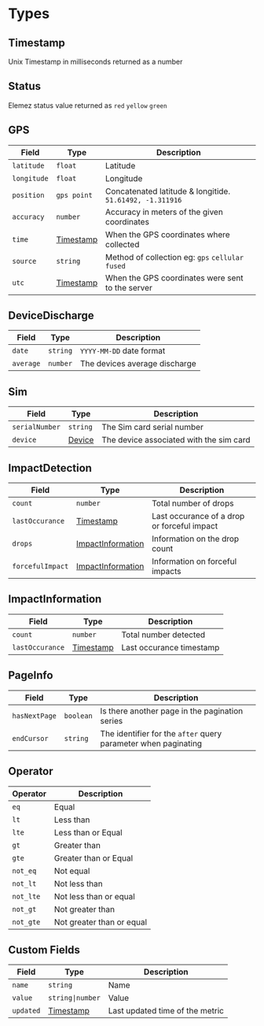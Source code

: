# Types

## Timestamp
Unix Timestamp in milliseconds returned as a number

## Status

Elemez status value returned as `red` `yellow` `green`

## GPS
| Field       | Type                    | Description                                                  |
| -----       | ----                    | -----------                                                  |
| `latitude`  | `float`                 | Latitude                                                     |
| `longitude` | `float`                 | Longitude                                                    |
| `position`  | `gps point`             | Concatenated latitude &amp; longitide. `51.61492, -1.311916` |
| `accuracy`  | `number`                | Accuracy in meters of the given coordinates                  |
| `time`      | [Timestamp](#timestamp) | When the GPS coordinates where collected                     |
| `source`    | `string`                | Method of collection eg: `gps` `cellular` `fused`            |
| `utc`       | [Timestamp](#timestamp) | When the GPS coordinates were sent to the server             |

## DeviceDischarge
| Field     | Type     | Description                   |
| -----     | ----     | -----------                   |
| `date`    | `string` | `YYYY-MM-DD` date format      |
| `average` | `number` | The devices average discharge |

## Sim
| Field          | Type              | Description                             |
| -----          | ----              | -----------                             |
| `serialNumber` | `string`          | The Sim card serial number              |
| `device`       | [Device](#device) | The device associated with the sim card |

## ImpactDetection

| Field            | Type                                    | Description                                 |
| -----            | ----                                    | -----------                                 |
| `count`          | `number`                                | Total number of drops                       |
| `lastOccurance`  | [Timestamp](#timestamp)                 | Last occurance of a drop or forceful impact |
| `drops`          | [ImpactInformation](#impactinformation) | Information on the drop count               |
| `forcefulImpact` | [ImpactInformation](#impactinformation) | Information on forceful impacts             |


## ImpactInformation
| Field           | Type                    | Description              |
| -----           | ----                    | -----------              |
| `count`         | `number`                | Total number detected    |
| `lastOccurance` | [Timestamp](#timestamp) | Last occurance timestamp |

## PageInfo
| Field         | Type      | Description                                                    |
|---------------|-----------|----------------------------------------------------------------|
| `hasNextPage` | `boolean` | Is there another page in the pagination series                 |
| `endCursor`   | `string`  | The identifier for the `after` query parameter when paginating |

## Operator
| Operator  | Description               |
| --        | --                        |
| `eq`      | Equal                     |
| `lt`      | Less than                 |
| `lte`     | Less than or Equal        |
| `gt`      | Greater than              |
| `gte`     | Greater than or Equal     |
| `not_eq`  | Not equal                 |
| `not_lt`  | Not less than             |
| `not_lte` | Not less than or equal    |
| `not_gt`  | Not greater than          |
| `not_gte` | Not greater than or equal |

## Custom Fields
| Field     | Type                    | Description                     |
|-----------|-------------------------|---------------------------------|
| `name`    | `string`                | Name                            |
| `value`   | `string\|number`        | Value                           |
| `updated` | [Timestamp](#timestamp) | Last updated time of the metric |
